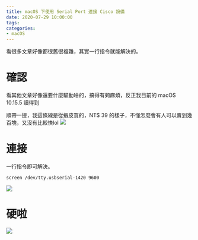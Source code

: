 ```yaml
---
title: macOS 下使用 Serial Port 連接 Cisco 設備
date: 2020-07-29 10:00:00
tags:
categories:
- macOS
---
```

看很多文章好像都很舊很複雜，其實一行指令就能解決的。
<!--more-->

# 確認
看其他文章好像還要什麼驅動啥的，搞得有夠麻煩，反正我目前的 macOS 10.15.5 讀得到
 
順帶一提，我這條線是從蝦皮買的，NT$ 39 的樣子，不懂怎麼會有人可以賣到幾百塊，又沒有比較快lol
![](https://i.imgur.com/h9Pc4as.png)

# 連接
一行指令即可解決。
```
screen /dev/tty.usbserial-1420 9600
```
![](https://i.imgur.com/Y6VMK7L.png)

# 硬啦
![](https://i.imgur.com/pRiNpnQ.png)